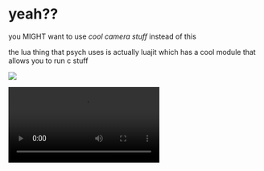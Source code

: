# yeah??

you MIGHT want to use *cool camera stuff* instead of this

the lua thing that psych uses is actually luajit which has a cool module that allows you to run c stuff

![](https://cdn.discordapp.com/attachments/1028509218719940700/1028509219474915338/Screenshot_396.png)

![](https://cdn.discordapp.com/attachments/1028509218719940700/1028516958716559461/2022-10-08_23-58-06.mp4)